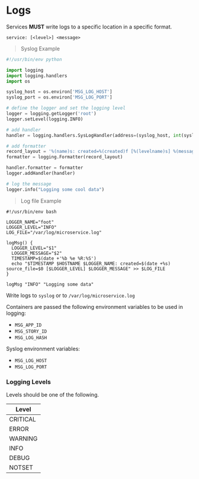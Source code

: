 # Logs

Services **MUST** write logs to a specific location in a specific format.

```
service: [<level>] <message>
```

> Syslog Example

```python
#!/usr/bin/env python

import logging
import logging.handlers
import os

syslog_host = os.environ['MSG_LOG_HOST']
syslog_port = os.environ['MSG_LOG_PORT']

# define the logger and set the logging level
logger = logging.getLogger('root')
logger.setLevel(logging.INFO)

# add handler
handler = logging.handlers.SysLogHandler(address=(syslog_host, int(syslog_port)))

# add formatter
record_layout = '%(name)s: created=%(created)f [%(levelname)s] %(message)s'
formatter = logging.Formatter(record_layout)

handler.formatter = formatter
logger.addHandler(handler)

# log the message
logger.info("Logging some cool data")
```

> Log file Example

```shell
#!/usr/bin/env bash

LOGGER_NAME="foot"
LOGGER_LEVEL="INFO"
LOG_FILE="/var/log/microservice.log"

logMsg() {
  LOGGER_LEVEL="$1"
  LOGGER_MESSAGE="$2"
  TIMESTAMP=$(date +'%b %e %R:%S')
  echo "$TIMESTAMP $HOSTNAME $LOGGER_NAME: created=$(date +%s) source_file=$0 [$LOGGER_LEVEL] $LOGGER_MESSAGE" >> $LOG_FILE
}

logMsg "INFO" "Logging some data"
```

Write logs to `syslog` or to `/var/log/microservice.log`

Containers are passed the following environment variables to be used in logging:

- `MSG_APP_ID`
- `MSG_STORY_ID`
- `MSG_LOG_HASH`

Syslog environment variables:

- `MSG_LOG_HOST`
- `MSG_LOG_PORT`


### Logging Levels

Levels should be one of the following.

| Level    |
|----------|
| CRITICAL |
| ERROR    |
| WARNING  |
| INFO     |
| DEBUG    |
| NOTSET   |
